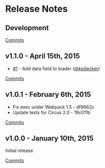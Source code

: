 # Release Notes

## Development

[Commits](https://github.com/walmartlabs/circus-router/compare/v1.1.0...master)

## v1.1.0 - April 15th, 2015
- [#1](https://github.com/walmartlabs/circus-router/pull/1) - Add data field to loader ([@kpdecker](https://api.github.com/users/kpdecker))

[Commits](https://github.com/walmartlabs/circus-router/compare/v1.0.1...v1.1.0)

## v1.0.1 - February 6th, 2015
- Fix exec under Webpack 1.5 - df9662c
- Update tests for Circus 2.0 - 19c011b

[Commits](https://github.com/walmartlabs/circus-router/compare/v1.0.0...v1.0.1)

## v1.0.0 - January 10th, 2015
Initial release

[Commits](https://github.com/walmartlabs/circus-router/compare/f9bb8aa...v1.0.0)
